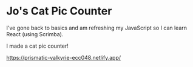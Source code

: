 # Jo's Cat Pic Counter

I've gone back to basics and am refreshing my JavaScript so I can learn React (using Scrimba).

I made a cat pic counter!

https://prismatic-valkyrie-ecc048.netlify.app/

